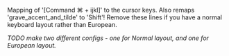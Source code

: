 Mapping of '[Command ⌘ + ijkl]' to the cursor keys.
Also remaps 'grave_accent_and_tilde' to 'Shift'! Remove these lines if you have a normal keyboard layout rather than European.

*TODO make two different configs - one for Normal layout, and one for European layout.*

